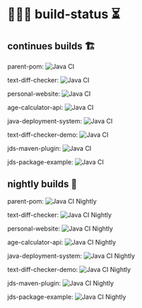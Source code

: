 # 👨🏻‍💻 build-status ⏳

## continues builds 🏗

parent-pom: ![Java CI](https://github.com/barrouh/parent-pom/workflows/Java%20CI/badge.svg)

text-diff-checker: ![Java CI](https://github.com/barrouh/text-diff-checker/workflows/Java%20CI/badge.svg)

personal-website: ![Java CI](https://github.com/barrouh/personal-website/workflows/Java%20CI/badge.svg)

age-calculator-api: ![Java CI](https://github.com/barrouh/age-calculator-api/workflows/Java%20CI/badge.svg)

java-deployment-system: ![Java CI](https://github.com/barrouh/java-deployment-system/workflows/Java%20CI/badge.svg)

text-diff-checker-demo: ![Java CI](https://github.com/barrouh/text-diff-checker-demo/workflows/Java%20CI/badge.svg)

jds-maven-plugin: ![Java CI](https://github.com/barrouh/jds-maven-plugin/workflows/Java%20CI/badge.svg)

jds-package-example: ![Java CI](https://github.com/barrouh/jds-package-example/workflows/Java%20CI/badge.svg)


 ## nightly builds 🌚

parent-pom: ![Java CI Nightly](https://github.com/barrouh/parent-pom/workflows/Java%20CI%20Nightly/badge.svg)

text-diff-checker: ![Java CI Nightly](https://github.com/barrouh/text-diff-checker/workflows/Java%20CI%20Nightly/badge.svg)

personal-website: ![Java CI Nightly](https://github.com/barrouh/personal-website/workflows/Java%20CI%20Nightly/badge.svg)

age-calculator-api: ![Java CI Nightly](https://github.com/barrouh/age-calculator-api/workflows/Java%20CI%20Nightly/badge.svg)

java-deployment-system: ![Java CI Nightly](https://github.com/barrouh/java-deployment-system/workflows/Java%20CI%20Nightly/badge.svg)

text-diff-checker-demo: ![Java CI Nightly](https://github.com/barrouh/text-diff-checker-demo/workflows/Java%20CI%20Nightly/badge.svg)

jds-maven-plugin: ![Java CI Nightly](https://github.com/barrouh/jds-maven-plugin/workflows/Java%20CI%20Nightly/badge.svg)

jds-package-example: ![Java CI Nightly](https://github.com/barrouh/jds-package-example/workflows/Java%20CI%20Nightly/badge.svg)
